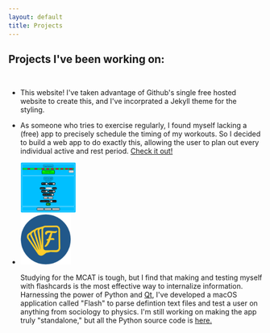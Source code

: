 ```yaml
---
layout: default
title: Projects
---
```


<h2>Projects I've been working on:</h2>

<style type="text/css">
	#outer {
		display: flex;
		align-items: center;
	}

</style>
<div id="outer">
<ul>
	<li><p>This website! I've taken advantage of Github's single free hosted website to create this, and I've incorprated a Jekyll theme for the styling.</p></li>
	<li>
		<div>
			<p>As someone who tries to exercise regularly, I found myself lacking a (free) app to precisely schedule the timing of my workouts. So I decided to build a web app to do exactly this, allowing the user to plan out every individual active and rest period. <a href="https://jonahmajumder.github.io/interval-timer">Check it out!</a></p>
		</div>
		<img src="timer_screenshot.png" height="100vh"/>
	</li>
	<li>
		<img src="FlashIcon.png" height="100vh"/>
		<div><p>Studying for the MCAT is tough, but I find that making and testing myself with flashcards is the most effective way to internalize information. Harnessing the power of Python and <a href="https://www.qt.io/developers/">Qt</a>, I've developed a macOS application called "Flash" to parse defintion text files and test a user on anything from sociology to physics. I'm still working on making the app truly "standalone," but all the Python source code is <a href="https://github.com/jonahmajumder/flash">here.</a></p>
			</div>
	</li>
</ul>
</div>